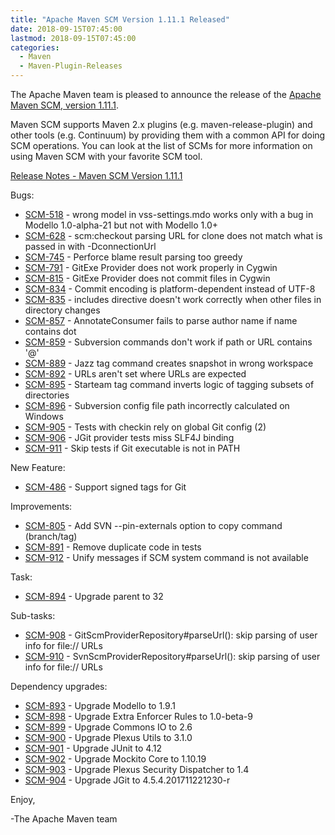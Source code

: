 ```yaml
---
title: "Apache Maven SCM Version 1.11.1 Released"
date: 2018-09-15T07:45:00
lastmod: 2018-09-15T07:45:00
categories:
  - Maven
  - Maven-Plugin-Releases
---
```

The Apache Maven team is pleased to announce the release of the 
[Apache Maven SCM, version 1.11.1](https://maven.apache.org/scm/).

Maven SCM supports Maven 2.x plugins (e.g. maven-release-plugin) and other
tools (e.g. Continuum) by providing them with a common API for doing SCM
operations. You can look at the list of SCMs for more information on using
Maven SCM with your favorite SCM tool.

<!-- more -->

[Release Notes - Maven SCM Version 1.11.1](https://issues.apache.org/jira/secure/ReleaseNote.jspa?projectId=12317828&version=12343394)


Bugs:

 * [SCM-518](https://issues.apache.org/jira/browse/SCM-518) - wrong model in vss-settings.mdo works only with a bug in Modello 1.0-alpha-21 but not with Modello 1.0+
 * [SCM-628](https://issues.apache.org/jira/browse/SCM-628) - scm:checkout parsing URL for clone does not match what is passed in with -DconnectionUrl
 * [SCM-745](https://issues.apache.org/jira/browse/SCM-745) - Perforce blame result parsing too greedy
 * [SCM-791](https://issues.apache.org/jira/browse/SCM-791) - GitExe Provider does not work properly in Cygwin
 * [SCM-815](https://issues.apache.org/jira/browse/SCM-815) - GitExe Provider does not commit files in Cygwin
 * [SCM-834](https://issues.apache.org/jira/browse/SCM-834) - Commit encoding is platform-dependent instead of UTF-8
 * [SCM-835](https://issues.apache.org/jira/browse/SCM-835) - includes directive doesn't work correctly when other files in directory changes
 * [SCM-857](https://issues.apache.org/jira/browse/SCM-857) - AnnotateConsumer fails to parse author name if name contains dot
 * [SCM-859](https://issues.apache.org/jira/browse/SCM-859) - Subversion commands don't work if path or URL contains '@'
 * [SCM-889](https://issues.apache.org/jira/browse/SCM-889) - Jazz tag command creates snapshot in wrong workspace
 * [SCM-892](https://issues.apache.org/jira/browse/SCM-892) - URLs aren't set where URLs are expected
 * [SCM-895](https://issues.apache.org/jira/browse/SCM-895) - Starteam tag command inverts logic of tagging subsets of directories
 * [SCM-896](https://issues.apache.org/jira/browse/SCM-896) - Subversion config file path incorrectly calculated on Windows
 * [SCM-905](https://issues.apache.org/jira/browse/SCM-905) - Tests with checkin rely on global Git config (2)
 * [SCM-906](https://issues.apache.org/jira/browse/SCM-906) - JGit provider tests miss SLF4J binding
 * [SCM-911](https://issues.apache.org/jira/browse/SCM-911) - Skip tests if Git executable is not in PATH

New Feature:

 * [SCM-486](https://issues.apache.org/jira/browse/SCM-486) - Support signed tags for Git

Improvements:

 * [SCM-805](https://issues.apache.org/jira/browse/SCM-805) - Add SVN --pin-externals option to copy command (branch/tag)
 * [SCM-891](https://issues.apache.org/jira/browse/SCM-891) - Remove duplicate code in tests
 * [SCM-912](https://issues.apache.org/jira/browse/SCM-912) - Unify messages if SCM system command is not available

Task:

 * [SCM-894](https://issues.apache.org/jira/browse/SCM-894) - Upgrade parent to 32

Sub-tasks:

 * [SCM-908](https://issues.apache.org/jira/browse/SCM-908) - GitScmProviderRepository#parseUrl(): skip parsing of user info for file:// URLs
 * [SCM-910](https://issues.apache.org/jira/browse/SCM-910) - SvnScmProviderRepository#parseUrl(): skip parsing of user info for file:// URLs

Dependency upgrades:

 * [SCM-893](https://issues.apache.org/jira/browse/SCM-893) - Upgrade Modello to 1.9.1
 * [SCM-898](https://issues.apache.org/jira/browse/SCM-898) - Upgrade Extra Enforcer Rules to 1.0-beta-9
 * [SCM-899](https://issues.apache.org/jira/browse/SCM-899) - Upgrade Commons IO to 2.6
 * [SCM-900](https://issues.apache.org/jira/browse/SCM-900) - Upgrade Plexus Utils to 3.1.0
 * [SCM-901](https://issues.apache.org/jira/browse/SCM-901) - Upgrade JUnit to 4.12
 * [SCM-902](https://issues.apache.org/jira/browse/SCM-902) - Upgrade Mockito Core to 1.10.19
 * [SCM-903](https://issues.apache.org/jira/browse/SCM-903) - Upgrade Plexus Security Dispatcher to 1.4
 * [SCM-904](https://issues.apache.org/jira/browse/SCM-904) - Upgrade JGit to 4.5.4.201711221230-r

Enjoy,

-The Apache Maven team
